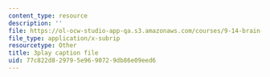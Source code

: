 ```yaml
---
content_type: resource
description: ''
file: https://ol-ocw-studio-app-qa.s3.amazonaws.com/courses/9-14-brain-structure-and-its-origins-spring-2014/77c822d829795e9690729db86e09eed6_555142.vtt
file_type: application/x-subrip
resourcetype: Other
title: 3play caption file
uid: 77c822d8-2979-5e96-9072-9db86e09eed6
---
```

